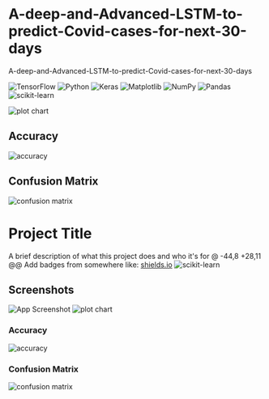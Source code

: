 # A-deep-and-Advanced-LSTM-to-predict-Covid-cases-for-next-30-days

A-deep-and-Advanced-LSTM-to-predict-Covid-cases-for-next-30-days

![TensorFlow](https://img.shields.io/badge/TensorFlow-%23FF6F00.svg?style=for-the-badge&logo=TensorFlow&logoColor=white)
![Python](https://img.shields.io/badge/python-3670A0?style=for-the-badge&logo=python&logoColor=ffdd54)
![Keras](https://img.shields.io/badge/Keras-%23D00000.svg?style=for-the-badge&logo=Keras&logoColor=white)
![Matplotlib](https://img.shields.io/badge/Matplotlib-%23ffffff.svg?style=for-the-badge&logo=Matplotlib&logoColor=black)
![NumPy](https://img.shields.io/badge/numpy-%23013243.svg?style=for-the-badge&logo=numpy&logoColor=white)
![Pandas](https://img.shields.io/badge/pandas-%23150458.svg?style=for-the-badge&logo=pandas&logoColor=white)
![scikit-learn](https://img.shields.io/badge/scikit--learn-%23F7931E.svg?style=for-the-badge&logo=scikit-learn&logoColor=white)

![plot chart](https://user-images.githubusercontent.com/121808701/210244872-828b3979-614f-4edc-9af8-cb052e32e86f.png)
## Accuracy
![accuracy](https://user-images.githubusercontent.com/121808701/210244924-fba4bd82-782a-4e77-a20f-ed3d4c352c8f.png)
## Confusion Matrix
![confusion matrix](https://user-images.githubusercontent.com/121808701/210245041-f7746273-d4e0-400f-9faa-eee91bffbbc7.png)



# Project Title

A brief description of what this project does and who it's for
@ -44,8 +28,11 @@ Add badges from somewhere like: [shields.io](https://shields.io/)
![scikit-learn](https://img.shields.io/badge/scikit--learn-%23F7931E.svg?style=for-the-badge&logo=scikit-learn&logoColor=white)

## Screenshots

![App Screenshot](https://via.placeholder.com/468x300?text=App+Screenshot+Here)
![plot chart](https://user-images.githubusercontent.com/121808701/210244872-828b3979-614f-4edc-9af8-cb052e32e86f.png)
### Accuracy
![accuracy](https://user-images.githubusercontent.com/121808701/210244924-fba4bd82-782a-4e77-a20f-ed3d4c352c8f.png)
### Confusion Matrix
![confusion matrix](https://user-images.githubusercontent.com/121808701/210245041-f7746273-d4e0-400f-9faa-eee91bffbbc7.png)
